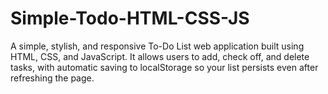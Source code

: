 # Simple-Todo-HTML-CSS-JS
A simple, stylish, and responsive To-Do List web application built using HTML, CSS, and JavaScript. It allows users to add, check off, and delete tasks, with automatic saving to localStorage so your list persists even after refreshing the page.
